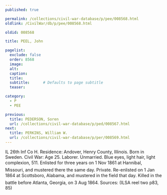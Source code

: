 ```yaml
---
published: true

permalink: /collections/civil-war-database/p/pee/008568.html
oldlink: /CivilWar/db/p/pee/008568.html

oldid: 008568

title: PEEL, John

pagelist:
  exclude: false
  order: 8568
  image: 
  alt:
  caption:
  title:
  subtitle:      # Defaults to page subtitle
  teaser:

category: 
  - P 
  - PEE

previous:
  title: PEDERSON, Soren
  url: /collections/civil-war-database/p/ped/008567.html  
next:
  title: PERKINS, William W.
  url: /collections/civil-war-database/p/per/008569.html   
---
```

IL 26th Inf Co H. Residence: Andover, Henry County, Illinois. Born in Sweden. Civil War: Age 25. Laborer. Unmarried. Blue eyes, light hair, light complexion, 5&#146;11&#148;. Enlisted for three years on 1 Nov 1861 at Hannibal, Missouri, and mustered there the same day. Private. Re-enlisted on 1 Jan 1864 at Scottsboro, Alabama, and mustered &#147;in the field&#148; that day. Killed in the battle before Atlanta, Georgia, on 3 Aug 1864. Sources: (ILSA reel two p83, 85)
